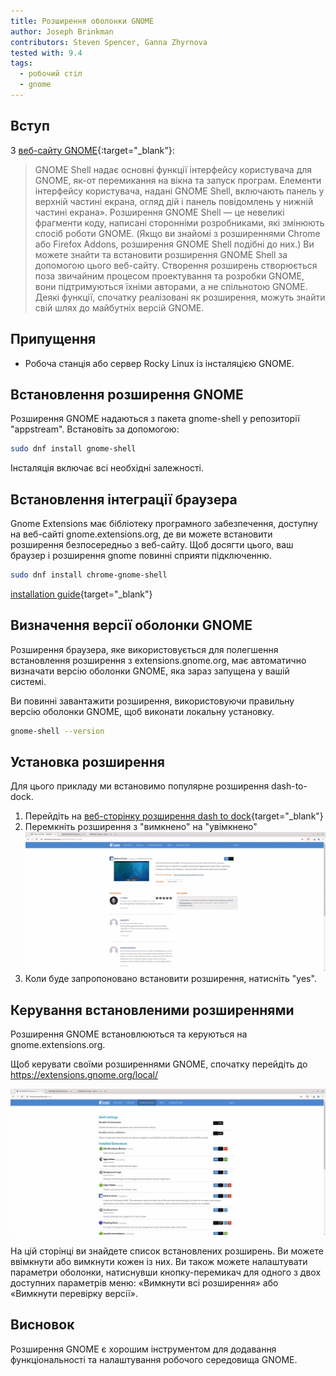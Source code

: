 ```yaml
---
title: Розширення оболонки GNOME
author: Joseph Brinkman
contributors: Steven Spencer, Ganna Zhyrnova
tested with: 9.4
tags:
  - робочий стіл
  - gnome
---
```


## Вступ

З [веб-сайту GNOME](https://extensions.gnome.org/about/){:target="_blank"}:

> GNOME Shell надає основні функції інтерфейсу користувача для GNOME, як-от перемикання на вікна та запуск програм. Елементи інтерфейсу користувача, надані GNOME Shell, включають панель у верхній частині екрана, огляд дій і панель повідомлень у нижній частині екрана».
> Розширення GNOME Shell — це невеликі фрагменти коду, написані сторонніми розробниками, які змінюють спосіб роботи GNOME. (Якщо ви знайомі з розширеннями Chrome або Firefox Addons, розширення GNOME Shell подібні до них.) Ви можете знайти та встановити розширення GNOME Shell за допомогою цього веб-сайту.
> Створення розширень створюється поза звичайним процесом проектування та розробки GNOME, вони підтримуються їхніми авторами, а не спільнотою GNOME. Деякі функції, спочатку реалізовані як розширення, можуть знайти свій шлях до майбутніх версій GNOME.

## Припущення

- Робоча станція або сервер Rocky Linux із інсталяцією GNOME.

## Встановлення розширення GNOME

Розширення GNOME надаються з пакета gnome-shell у репозиторії "appstream". Встановіть за допомогою:

```bash
sudo dnf install gnome-shell
```

Інсталяція включає всі необхідні залежності.

## Встановлення інтеграції браузера

Gnome Extensions має бібліотеку програмного забезпечення, доступну на веб-сайті gnome.extensions.org, де ви можете встановити розширення безпосередньо з веб-сайту. Щоб досягти цього, ваш браузер і розширення gnome повинні сприяти підключенню.

```bash
sudo dnf install chrome-gnome-shell
```

[installation guide](https://gnome.pages.gitlab.gnome.org/gnome-browser-integration/pages/installation-guide.html){target="_blank"}

## Визначення версії оболонки GNOME

Розширення браузера, яке використовується для полегшення встановлення розширення з extensions.gnome.org, має автоматично визначати версію оболонки GNOME, яка зараз запущена у вашій системі.

Ви повинні завантажити розширення, використовуючи правильну версію оболонки GNOME, щоб виконати локальну установку.

```bash
gnome-shell --version
```

## Установка розширення

Для цього прикладу ми встановимо популярне розширення dash-to-dock.

1. Перейдіть на [веб-сторінку розширення dash to dock](https://extensions.gnome.org/extension/307/dash-to-dock/){target="_blank"}
2. Перемкніть розширення з "вимкнено" на "увімкнено"
   ![Увімкнути розширення](images/gnome_extensions_images/gnome-shell-extensions-toggle-btn.webp)
3. Коли буде запропоновано встановити розширення, натисніть "yes".

## Керування встановленими розширеннями

Розширення GNOME встановлюються та керуються на gnome.extensions.org.

Щоб керувати своїми розширеннями GNOME, спочатку перейдіть до <https://extensions.gnome.org/local/>

![Manage GNOME extensions](images/gnome_extensions_images/gnome-shell-installed-extensions.webp)

На цій сторінці ви знайдете список встановлених розширень. Ви можете ввімкнути або вимкнути кожен із них. Ви також можете налаштувати параметри оболонки, натиснувши кнопку-перемикач для одного з двох доступних параметрів меню: «Вимкнути всі розширення» або «Вимкнути перевірку версії».

## Висновок

Розширення GNOME є хорошим інструментом для додавання функціональності та налаштування робочого середовища GNOME.
